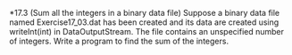 *17.3 (Sum all the integers in a binary data file) Suppose a binary data file named
Exercise17_03.dat has been created and its data are created using
writeInt(int) in DataOutputStream. The file contains an unspecified
number of integers. Write a program to find the sum of the integers.
